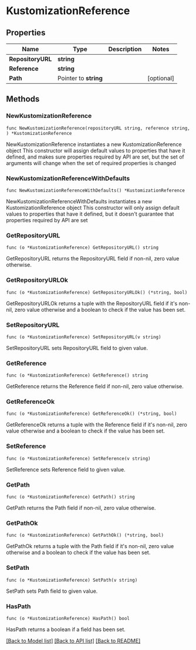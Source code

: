 # KustomizationReference

## Properties

Name | Type | Description | Notes
------------ | ------------- | ------------- | -------------
**RepositoryURL** | **string** |  | 
**Reference** | **string** |  | 
**Path** | Pointer to **string** |  | [optional] 

## Methods

### NewKustomizationReference

`func NewKustomizationReference(repositoryURL string, reference string, ) *KustomizationReference`

NewKustomizationReference instantiates a new KustomizationReference object
This constructor will assign default values to properties that have it defined,
and makes sure properties required by API are set, but the set of arguments
will change when the set of required properties is changed

### NewKustomizationReferenceWithDefaults

`func NewKustomizationReferenceWithDefaults() *KustomizationReference`

NewKustomizationReferenceWithDefaults instantiates a new KustomizationReference object
This constructor will only assign default values to properties that have it defined,
but it doesn't guarantee that properties required by API are set

### GetRepositoryURL

`func (o *KustomizationReference) GetRepositoryURL() string`

GetRepositoryURL returns the RepositoryURL field if non-nil, zero value otherwise.

### GetRepositoryURLOk

`func (o *KustomizationReference) GetRepositoryURLOk() (*string, bool)`

GetRepositoryURLOk returns a tuple with the RepositoryURL field if it's non-nil, zero value otherwise
and a boolean to check if the value has been set.

### SetRepositoryURL

`func (o *KustomizationReference) SetRepositoryURL(v string)`

SetRepositoryURL sets RepositoryURL field to given value.


### GetReference

`func (o *KustomizationReference) GetReference() string`

GetReference returns the Reference field if non-nil, zero value otherwise.

### GetReferenceOk

`func (o *KustomizationReference) GetReferenceOk() (*string, bool)`

GetReferenceOk returns a tuple with the Reference field if it's non-nil, zero value otherwise
and a boolean to check if the value has been set.

### SetReference

`func (o *KustomizationReference) SetReference(v string)`

SetReference sets Reference field to given value.


### GetPath

`func (o *KustomizationReference) GetPath() string`

GetPath returns the Path field if non-nil, zero value otherwise.

### GetPathOk

`func (o *KustomizationReference) GetPathOk() (*string, bool)`

GetPathOk returns a tuple with the Path field if it's non-nil, zero value otherwise
and a boolean to check if the value has been set.

### SetPath

`func (o *KustomizationReference) SetPath(v string)`

SetPath sets Path field to given value.

### HasPath

`func (o *KustomizationReference) HasPath() bool`

HasPath returns a boolean if a field has been set.


[[Back to Model list]](../README.md#documentation-for-models) [[Back to API list]](../README.md#documentation-for-api-endpoints) [[Back to README]](../README.md)


